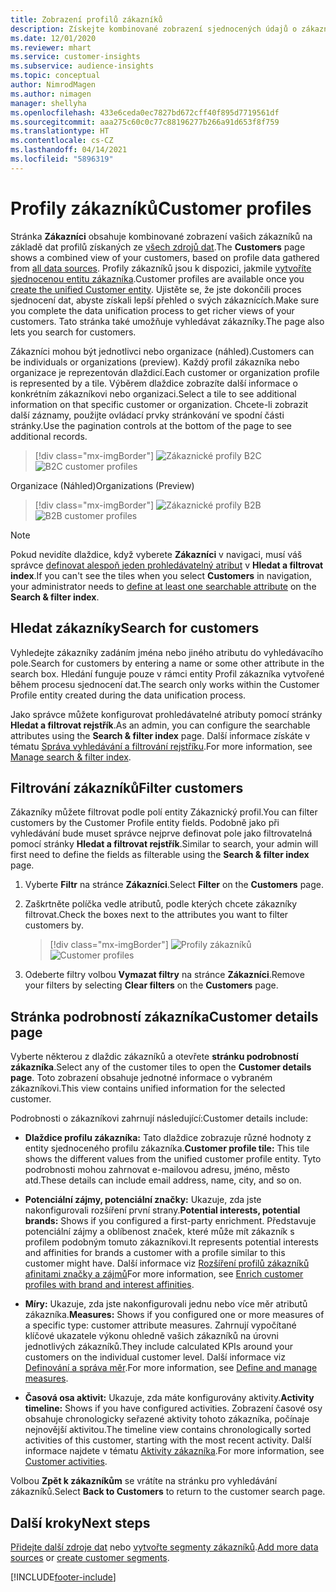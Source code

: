 ```yaml
---
title: Zobrazení profilů zákazníků
description: Získejte kombinované zobrazení sjednocených údajů o zákaznících.
ms.date: 12/01/2020
ms.reviewer: mhart
ms.service: customer-insights
ms.subservice: audience-insights
ms.topic: conceptual
author: NimrodMagen
ms.author: nimagen
manager: shellyha
ms.openlocfilehash: 433e6ceda0ec7827bd672cff40f895d7719561df
ms.sourcegitcommit: aaa275c60c0c77c88196277b266a91d653f8f759
ms.translationtype: HT
ms.contentlocale: cs-CZ
ms.lasthandoff: 04/14/2021
ms.locfileid: "5896319"
---
```

# <a name="customer-profiles"></a><span data-ttu-id="abf94-103">Profily zákazníků</span><span class="sxs-lookup"><span data-stu-id="abf94-103">Customer profiles</span></span>

<span data-ttu-id="abf94-104">Stránka **Zákazníci** obsahuje kombinované zobrazení vašich zákazníků na základě dat profilů získaných ze [všech zdrojů dat](data-sources.md).</span><span class="sxs-lookup"><span data-stu-id="abf94-104">The **Customers** page shows a combined view of your customers, based on profile data gathered from [all data sources](data-sources.md).</span></span> <span data-ttu-id="abf94-105">Profily zákazníků jsou k dispozici, jakmile [vytvoříte sjednocenou entitu zákazníka](data-unification.md).</span><span class="sxs-lookup"><span data-stu-id="abf94-105">Customer profiles are available once you [create the unified Customer entity](data-unification.md).</span></span> <span data-ttu-id="abf94-106">Ujistěte se, že jste dokončili proces sjednocení dat, abyste získali lepší přehled o svých zákaznících.</span><span class="sxs-lookup"><span data-stu-id="abf94-106">Make sure you complete the data unification process to get richer views of your customers.</span></span> <span data-ttu-id="abf94-107">Tato stránka také umožňuje vyhledávat zákazníky.</span><span class="sxs-lookup"><span data-stu-id="abf94-107">The page also lets you search for customers.</span></span>

<span data-ttu-id="abf94-108">Zákazníci mohou být jednotlivci nebo organizace (náhled).</span><span class="sxs-lookup"><span data-stu-id="abf94-108">Customers can be individuals or organizations (preview).</span></span> <span data-ttu-id="abf94-109">Každý profil zákazníka nebo organizace je reprezentován dlaždicí.</span><span class="sxs-lookup"><span data-stu-id="abf94-109">Each customer or organization profile is represented by a tile.</span></span> <span data-ttu-id="abf94-110">Výběrem dlaždice zobrazíte další informace o konkrétním zákazníkovi nebo organizaci.</span><span class="sxs-lookup"><span data-stu-id="abf94-110">Select a tile to see additional information on that specific customer or organization.</span></span> <span data-ttu-id="abf94-111">Chcete-li zobrazit další záznamy, použijte ovládací prvky stránkování ve spodní části stránky.</span><span class="sxs-lookup"><span data-stu-id="abf94-111">Use the pagination controls at the bottom of the page to see additional records.</span></span>

> [!div class="mx-imgBorder"] 
> <span data-ttu-id="abf94-112">![Zákaznické profily B2C](media/profiles-customers.png "Zákaznické profily B2C")</span><span class="sxs-lookup"><span data-stu-id="abf94-112">![B2C customer profiles](media/profiles-customers.png "B2C customer profiles")</span></span>

<span data-ttu-id="abf94-113">Organizace (Náhled)</span><span class="sxs-lookup"><span data-stu-id="abf94-113">Organizations (Preview)</span></span>
> [!div class="mx-imgBorder"] 
> <span data-ttu-id="abf94-114">![Zákaznické profily B2B](media/profile-customers-b2b.png "Zákaznické profily B2B")</span><span class="sxs-lookup"><span data-stu-id="abf94-114">![B2B customer profiles](media/profile-customers-b2b.png "B2B customer profiles")</span></span>

> [!NOTE]
> <span data-ttu-id="abf94-115">Pokud nevidíte dlaždice, když vyberete **Zákazníci** v navigaci, musí váš správce [definovat alespoň jeden prohledávatelný atribut](search-filter-index.md) v **Hledat a filtrovat index**.</span><span class="sxs-lookup"><span data-stu-id="abf94-115">If you can't see the tiles when you select **Customers** in navigation, your administrator needs to [define at least one searchable attribute](search-filter-index.md) on the **Search & filter index**.</span></span>

## <a name="search-for-customers"></a><span data-ttu-id="abf94-116">Hledat zákazníky</span><span class="sxs-lookup"><span data-stu-id="abf94-116">Search for customers</span></span>

<span data-ttu-id="abf94-117">Vyhledejte zákazníky zadáním jména nebo jiného atributu do vyhledávacího pole.</span><span class="sxs-lookup"><span data-stu-id="abf94-117">Search for customers by entering a name or some other attribute in the search box.</span></span> <span data-ttu-id="abf94-118">Hledání funguje pouze v rámci entity Profil zákazníka vytvořené během procesu sjednocení dat.</span><span class="sxs-lookup"><span data-stu-id="abf94-118">The search only works within the Customer Profile entity created during the data unification process.</span></span>

<span data-ttu-id="abf94-119">Jako správce můžete konfigurovat prohledávatelné atributy pomocí stránky **Hledat a filtrovat rejstřík**.</span><span class="sxs-lookup"><span data-stu-id="abf94-119">As an admin, you can configure the searchable attributes using the **Search & filter index** page.</span></span> <span data-ttu-id="abf94-120">Další informace získáte v tématu [Správa vyhledávání a filtrování rejstříku](search-filter-index.md).</span><span class="sxs-lookup"><span data-stu-id="abf94-120">For more information, see [Manage search & filter index](search-filter-index.md).</span></span>

## <a name="filter-customers"></a><span data-ttu-id="abf94-121">Filtrování zákazníků</span><span class="sxs-lookup"><span data-stu-id="abf94-121">Filter customers</span></span>

<span data-ttu-id="abf94-122">Zákazníky můžete filtrovat podle polí entity Zákaznický profil.</span><span class="sxs-lookup"><span data-stu-id="abf94-122">You can filter customers by the Customer Profile entity fields.</span></span> <span data-ttu-id="abf94-123">Podobně jako při vyhledávání bude muset správce nejprve definovat pole jako filtrovatelná pomocí stránky **Hledat a filtrovat rejstřík**.</span><span class="sxs-lookup"><span data-stu-id="abf94-123">Similar to search, your admin will first need to define the fields as filterable using the **Search & filter index** page.</span></span>

1. <span data-ttu-id="abf94-124">Vyberte **Filtr** na stránce **Zákazníci**.</span><span class="sxs-lookup"><span data-stu-id="abf94-124">Select **Filter** on the **Customers** page.</span></span>

2. <span data-ttu-id="abf94-125">Zaškrtněte políčka vedle atributů, podle kterých chcete zákazníky filtrovat.</span><span class="sxs-lookup"><span data-stu-id="abf94-125">Check the boxes next to the attributes you want to filter customers by.</span></span>

   > [!div class="mx-imgBorder"] 
   > <span data-ttu-id="abf94-126">![Profily zákazníků](media/profiles-customers3.png "Profily zákazníků")</span><span class="sxs-lookup"><span data-stu-id="abf94-126">![Customer profiles](media/profiles-customers3.png "Customer profiles")</span></span>

3. <span data-ttu-id="abf94-127">Odeberte filtry volbou **Vymazat filtry** na stránce **Zákazníci**.</span><span class="sxs-lookup"><span data-stu-id="abf94-127">Remove your filters by selecting **Clear filters** on the **Customers** page.</span></span>

##  <a name="customer-details-page"></a><span data-ttu-id="abf94-128">Stránka podrobností zákazníka</span><span class="sxs-lookup"><span data-stu-id="abf94-128">Customer details page</span></span>

<span data-ttu-id="abf94-129">Vyberte některou z dlaždic zákazníků a otevřete **stránku podrobností zákazníka**.</span><span class="sxs-lookup"><span data-stu-id="abf94-129">Select any of the customer tiles to open the **Customer details page**.</span></span> <span data-ttu-id="abf94-130">Toto zobrazení obsahuje jednotné informace o vybraném zákazníkovi.</span><span class="sxs-lookup"><span data-stu-id="abf94-130">This view contains unified information for the selected customer.</span></span>

<span data-ttu-id="abf94-131">Podrobnosti o zákazníkovi zahrnují následující:</span><span class="sxs-lookup"><span data-stu-id="abf94-131">Customer details include:</span></span>

-   <span data-ttu-id="abf94-132">**Dlaždice profilu zákazníka:** Tato dlaždice zobrazuje různé hodnoty z entity sjednoceného profilu zákazníka.</span><span class="sxs-lookup"><span data-stu-id="abf94-132">**Customer profile tile:** This tile shows the different values from the unified customer profile entity.</span></span> <span data-ttu-id="abf94-133">Tyto podrobnosti mohou zahrnovat e-mailovou adresu, jméno, město atd.</span><span class="sxs-lookup"><span data-stu-id="abf94-133">These details can include email address, name, city, and so on.</span></span> 

-   <span data-ttu-id="abf94-134">**Potenciální zájmy, potenciální značky:** Ukazuje, zda jste nakonfigurovali rozšíření první strany.</span><span class="sxs-lookup"><span data-stu-id="abf94-134">**Potential interests, potential brands:** Shows if you configured a first-party enrichment.</span></span> <span data-ttu-id="abf94-135">Představuje potenciální zájmy a oblíbenost značek, které může mít zákazník s profilem podobným tomuto zákazníkovi.</span><span class="sxs-lookup"><span data-stu-id="abf94-135">It represents potential interests and affinities for brands a customer with a profile similar to this customer might have.</span></span> <span data-ttu-id="abf94-136">Další informace viz [Rozšíření profilů zákazníků afinitami značky a zájmů](enrichment-microsoft.md)</span><span class="sxs-lookup"><span data-stu-id="abf94-136">For more information, see [Enrich customer profiles with brand and interest affinities](enrichment-microsoft.md).</span></span>

-   <span data-ttu-id="abf94-137">**Míry:** Ukazuje, zda jste nakonfigurovali jednu nebo více měr atributů zákazníka.</span><span class="sxs-lookup"><span data-stu-id="abf94-137">**Measures:** Shows if you configured one or more measures of a specific type: customer attribute measures.</span></span> <span data-ttu-id="abf94-138">Zahrnují vypočítané klíčové ukazatele výkonu ohledně vašich zákazníků na úrovni jednotlivých zákazníků.</span><span class="sxs-lookup"><span data-stu-id="abf94-138">They include calculated KPIs around your customers on the individual customer level.</span></span> <span data-ttu-id="abf94-139">Další informace viz [Definování a správa měr](measures.md).</span><span class="sxs-lookup"><span data-stu-id="abf94-139">For more information, see [Define and manage measures](measures.md).</span></span>

-   <span data-ttu-id="abf94-140">**Časová osa aktivit:** Ukazuje, zda máte konfigurovány aktivity.</span><span class="sxs-lookup"><span data-stu-id="abf94-140">**Activity timeline:** Shows if you have configured activities.</span></span> <span data-ttu-id="abf94-141">Zobrazení časové osy obsahuje chronologicky seřazené aktivity tohoto zákazníka, počínaje nejnovější aktivitou.</span><span class="sxs-lookup"><span data-stu-id="abf94-141">The timeline view contains chronologically sorted activities of this customer, starting with the most recent activity.</span></span> <span data-ttu-id="abf94-142">Další informace najdete v tématu [Aktivity zákazníka](activities.md).</span><span class="sxs-lookup"><span data-stu-id="abf94-142">For more information, see [Customer activities](activities.md).</span></span>

<span data-ttu-id="abf94-143">Volbou **Zpět k zákazníkům** se vrátíte na stránku pro vyhledávání zákazníků.</span><span class="sxs-lookup"><span data-stu-id="abf94-143">Select **Back to Customers** to return to the customer search page.</span></span>

## <a name="next-steps"></a><span data-ttu-id="abf94-144">Další kroky</span><span class="sxs-lookup"><span data-stu-id="abf94-144">Next steps</span></span>

<span data-ttu-id="abf94-145">[Přidejte další zdroje dat](data-sources.md) nebo [vytvořte segmenty zákazníků](segments.md).</span><span class="sxs-lookup"><span data-stu-id="abf94-145">[Add more data sources](data-sources.md) or [create customer segments](segments.md).</span></span>


[!INCLUDE[footer-include](../includes/footer-banner.md)]